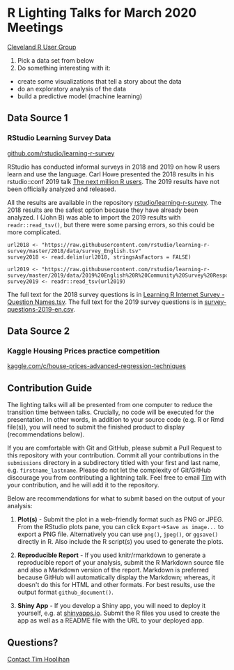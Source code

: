 # R Lighting Talks for March 2020 Meetings
[Cleveland R User Group](http://meetu.ps/c/q7Xn/16P01/a)

1. Pick a data set from below
2. Do something interesting with it:
  * create some visualizations that tell a story about the data
  * do an exploratory analysis of the data
  * build a predictive model (machine learning)

## Data Source 1
### RStudio Learning Survey Data
[github.com/rstudio/learning-r-survey](https://github.com/rstudio/learning-r-survey)

RStudio has conducted informal surveys in 2018 and 2019 on how R users learn and
use the language. Carl Howe presented the 2018 results in his rstudio::conf 2019
talk [The next million R
users](https://resources.rstudio.com/rstudio-conf-2019/the-next-million-r-users).
The 2019 results have not been officially analyzed and released.

All the results are available in the repository
[rstudio/learning-r-survey](https://github.com/rstudio/learning-r-survey). The
2018 results are the safest option because they have already been analyzed. I
(John B) was able to import the 2019 results with `readr::read_tsv()`, but there
were some parsing errors, so this could be more complicated.

```
url2018 <- "https://raw.githubusercontent.com/rstudio/learning-r-survey/master/2018/data/survey_English.tsv"
survey2018 <- read.delim(url2018, stringsAsFactors = FALSE)

url2019 <- "https://raw.githubusercontent.com/rstudio/learning-r-survey/master/2019/data/2019%20English%20R%20Community%20Survey%20Responses.tsv"
survey2019 <- readr::read_tsv(url2019)
```

The full text for the 2018 survey questions is in [Learning R Internet Survey -
Question
Names.tsv](https://github.com/rstudio/learning-r-survey/blob/master/2018/data/Learning%20R%20Internet%20Survey%20-%20Question%20Names.tsv).
The full text for the 2019 survey questions is in
[survey-questions-2019-en.csv](https://github.com/rstudio/learning-r-survey/blob/master/2019/data/survey-questions-2019-en.csv).

## Data Source 2
### Kaggle Housing Prices practice competition
[kaggle.com/c/house-prices-advanced-regression-techniques](https://www.kaggle.com/c/house-prices-advanced-regression-techniques)

## Contribution Guide

The lighting talks will all be presented from one computer to reduce the
transition time between talks. Crucially, no code will be executed for the
presentation. In other words, in addition to your source code (e.g. R or Rmd
file(s)), you will need to submit the finished product to display
(recommendations below).

If you are comfortable with Git and GitHub, please submit a Pull Request to this
repository with your contribution. Commit all your contributions in the
`submissions` directory in a subdirectory titled with your first and last name,
e.g. `firstname_lastname`. Please do not let the complexity of Git/GitHub
discourage you from contributing a lightning talk. Feel free to email
[Tim](mailto:tim@hoolihan.net) with your contribution, and he will add it to the
repository.

Below are recommendations for what to submit based on the output of your
analysis:

1. **Plot(s)** - Submit the plot in a web-friendly format such as PNG or JPEG.
   From the RStudio plots pane, you can click `Export`->`Save as image...` to
   export a PNG file. Alternatively you can use `png()`, `jpeg()`, or `ggsave()`
   directly in R. Also include the R script(s) you used to generate the plots.

1. **Reproducible Report** - If you used knitr/rmarkdown to generate a
   reproducible report of your analysis, submit the R Markdown source file and
   also a Markdown version of the report. Markdown is preferred because GitHub
   will automatically display the Markdown; whereas, it doesn't do this for HTML
   and other formats. For best results, use the output format
   `github_document()`.

1. **Shiny App** - If you develop a Shiny app, you will need to deploy it
   yourself, e.g. at [shinyapps.io](https://www.shinyapps.io/). Submit the R
   files you used to create the app as well as a README file with the URL to
   your deployed app.

## Questions?
[Contact Tim Hoolihan](mailto:tim@hoolihan.net)
